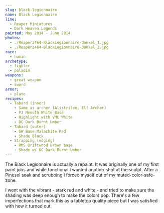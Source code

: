 ```yaml
---
slug: black-legionnaire
name: Black Legionnaire
line:
  - Reaper Miniatures
  - Dark Heaven Legends
painted: May 2014 - June 2014
photos:
  - ./Reaper2464-BlackLegionnaire-Dankel_1.jpg
  - ./Reaper2464-BlackLegionnaire-Dankel_2.jpg
race:
  - human
archetype:
  - fighter
  - paladin
weapons:
  - great weapon
  - sword
armor:
  - plate
recipes:
  - Tabard (inner)
    - Same as archer (Alistrilee, Elf Archer)
    - P3 Menoth White Base
    - Highlight with VMC White
    - DC Dark Burnt Umber
  - Tabard (outer)
    - GW Base Malachite Red
    - Shade Black
  - Strapping (edging)
    - RMS Driftwood Brown base
    - Shade w/ DC Dark Burnt Umber
---
```


The Black Legionnaire is actually a repaint. It was originally one of my first paint jobs and while functional I wanted another shot at the sculpt. After a Pinesol soak and scrubbing I forced myself out of my muted-color-safe-zone.

I went with the vibrant - stark red and white - and tried to make sure the shading was deep enough to make the colors pop. There's a few imperfections that mark this as a tabletop quality piece but I was satisfied with how it turned out.
